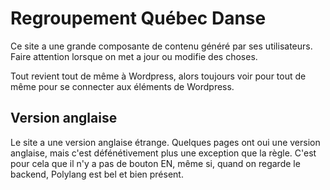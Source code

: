 # Regroupement Québec Danse

Ce site a une grande composante de contenu généré par ses  utilisateurs. Faire attention lorsque on met a jour ou modifie des choses.

Tout revient tout de même à Wordpress, alors toujours voir pour tout de même pour se connecter aux éléments de Wordpress.

## Version anglaise
Le site a une version anglaise étrange. Quelques pages ont oui une version anglaise, mais c'est défénétivement plus une exception que la règle. C'est pour cela que il n'y a pas de bouton EN, même si, quand on regarde le backend, Polylang est bel et bien présent.